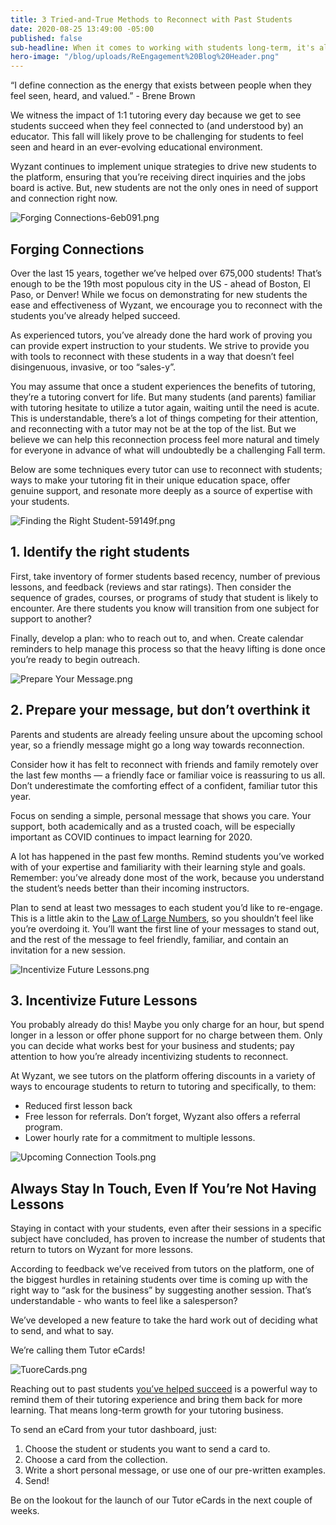 ```yaml
---
title: 3 Tried-and-True Methods to Reconnect with Past Students
date: 2020-08-25 13:49:00 -05:00
published: false
sub-headline: When it comes to working with students long-term, it's all about communication
hero-image: "/blog/uploads/ReEngagement%20Blog%20Header.png"
---
```


“I define connection as the energy that exists between people when they feel seen, heard, and valued.” - Brene Brown

We witness the impact of 1:1 tutoring every day because we get to see students succeed when they feel connected to (and understood by) an educator. This fall will likely prove to be challenging for students to feel seen and heard in an ever-evolving educational environment.

Wyzant continues to implement unique strategies to drive new students to the platform, ensuring that you’re receiving direct inquiries and the jobs board is active. But, new students are not the only ones in need of support and connection right now.

![Forging Connections-6eb091.png](/blog/uploads/Forging%20Connections-6eb091.png)

## Forging Connections

Over the last 15 years, together we’ve helped over 675,000 students! That’s enough to be the 19th most populous city in the US - ahead of Boston, El Paso, or Denver!  While we focus on demonstrating for new students the ease and effectiveness of Wyzant, we encourage you to reconnect with the students you’ve already helped succeed.

As experienced tutors, you’ve already done the hard work of proving you can provide expert instruction to your students. We strive to provide you with tools to reconnect with these students in a way that doesn’t feel disingenuous, invasive, or too “sales-y”.

You may assume that once a student experiences the benefits of tutoring, they’re a tutoring convert for life. But many students (and parents) familiar with tutoring hesitate to utilize a tutor again, waiting until the need is acute. This is understandable, there’s a lot of things competing for their attention, and reconnecting with a tutor may not be at the top of the list. But we believe we can help this reconnection process feel more natural and timely for everyone in advance of what will undoubtedly be a challenging Fall term. 

Below are some techniques every tutor can use to reconnect with students; ways to make your tutoring fit in their unique education space, offer genuine support, and resonate more deeply as a source of expertise with your students. 

![Finding the Right Student-59149f.png](/blog/uploads/Finding%20the%20Right%20Student-59149f.png)

## 1. Identify the right students

First, take inventory of former students based recency, number of previous lessons, and feedback (reviews and star ratings). Then consider the sequence of grades, courses, or programs of study that student is likely to encounter. Are there students you know will transition from one subject for support to another?

Finally, develop a plan: who to reach out to, and when. Create calendar reminders to help manage this process so that the heavy lifting is done once you’re ready to begin outreach. 

![Prepare Your Message.png](/blog/uploads/Prepare%20Your%20Message.png)

## 2. Prepare your message, but don’t overthink it
 
Parents and students are already feeling unsure about the upcoming school year, so a friendly message might go a long way towards reconnection.

Consider how it has felt to reconnect with friends and family remotely over the last few months — a friendly face or familiar voice is reassuring to us all. Don’t underestimate the comforting effect of a confident, familiar tutor this year. 

Focus on sending a simple, personal message that shows you care. Your support, both academically and as a trusted coach, will be especially important as COVID continues to impact learning for 2020. 

A lot has happened in the past few months. Remind students you’ve worked with of your expertise and familiarity with their learning style and goals. Remember: you’ve already done most of the work, because you understand the student’s needs better than their incoming instructors. 

Plan to send at least two messages to each student you’d like to re-engage. This is a little akin to the [Law of Large Numbers](https://en.wikipedia.org/wiki/Law_of_large_numbers), so you shouldn’t feel like you’re overdoing it. You’ll want the first line of your messages to stand out, and the rest of the message to feel friendly, familiar, and contain an invitation for a new session. 

![Incentivize Future Lessons.png](/blog/uploads/Incentivize%20Future%20Lessons.png)

## 3. Incentivize Future Lessons

You probably already do this! Maybe you only charge for an hour, but spend longer in a lesson or offer phone support for no charge between them. Only you can decide what works best for your business and students; pay attention to how you’re already incentivizing students to reconnect.
 
At Wyzant, we see tutors on the platform offering discounts in a variety of ways to encourage students to return to tutoring and specifically, to them:

* Reduced first lesson back
* Free lesson for referrals. Don’t forget, Wyzant also offers a referral program. 
* Lower hourly rate for a commitment to multiple lessons.

![Upcoming Connection Tools.png](/blog/uploads/Upcoming%20Connection%20Tools.png)

## Always Stay In Touch, Even If You’re Not Having Lessons

Staying in contact with your students, even after their sessions in a specific subject have concluded, has proven to increase the number of students that return to tutors on Wyzant for more lessons.

According to feedback we’ve received from tutors on the platform, one of the biggest hurdles in retaining students over time is coming up with the right way to “ask for the business” by suggesting another session. That’s understandable - who wants to feel like a salesperson? 

We’ve developed a new feature to take the hard work out of deciding what to send, and what to say. 

We’re calling them Tutor eCards! 

![TuoreCards.png](/blog/uploads/TuoreCards.png)

Reaching out to past students [you’ve helped succeed](https://www.wyzant.com/blog/tutor/first-session/) is a powerful way to remind them of their tutoring experience and bring them back for more learning. That means long-term growth for your tutoring business.

To send an eCard from your tutor dashboard, just:

1. Choose the student or students you want to send a card to.
2. Choose a card from the collection.
3. Write a short personal message, or use one of our pre-written examples.
4. Send!

Be on the lookout for the launch of our Tutor eCards in the next couple of weeks.  